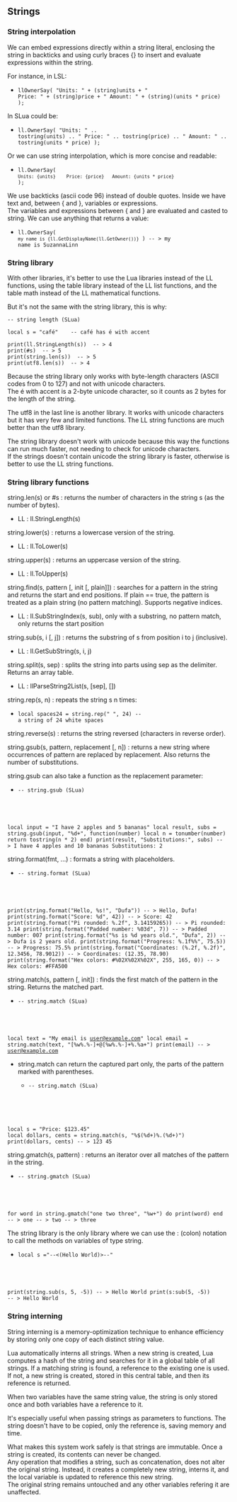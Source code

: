## Strings

### String interpolation

We can embed expressions directly within a string literal, enclosing the string in backticks and using curly braces {} to insert and evaluate expressions within the string.

For instance, in LSL:
- <code class="language-lsl">llOwnerSay( "Units: " + (string)units + "   Price: " + (string)price + "   Amount: " + (string)(units * price) );</code>

In SLua could be:
- <code class="language-slua">ll.OwnerSay( "Units: " .. tostring(units) .. "   Price: " .. tostring(price) .. "   Amount: " .. tostring(units * price) );</code>

Or we can use string interpolation, which is more concise and readable:
- <code class="language-slua">ll.OwnerSay( `Units: {units}    Price: {price}   Amount: {units * price}` ); </code>

We use backticks (ascii code 96) instead of double quotes. Inside we have text and, between { and }, variables or expressions.  
The variables and expressions between { and } are evaluated and casted to string. We can use anything that returns a value:
- <code class="language-slua">ll.OwnerSay( `my name is {ll.GetDisplayName(ll.GetOwner())}` )  -- >   my name is SuzannaLinn</code>

### String library

With other libraries, it's better to use the Lua libraries instead of the LL functions, using the table library instead of the LL list functions, and the table math instead of the LL mathematical functions.

But it's not the same with the string library, this is why:
<pre class="language-slua"><code class="language-slua">-- string length (SLua)

local s = "café"    -- café has é with accent

print(ll.StringLength(s))  -- > 4
print(#s)  -- > 5
print(string.len(s))  -- > 5
print(utf8.len(s))  -- > 4</code></pre>

Because the string library only works with byte-length characters (ASCII codes from 0 to 127) and not with unicode characters.  
The é with accent is a 2-byte unicode character, so it counts as 2 bytes for the length of the string.

The utf8 in the last line is another library. It works with unicode characters but it has very few and limited functions. The LL string functions are much better than the utf8 library.

The string library doesn't work with unicode because this way the functions can run much faster, not needing to check for unicode characters.  
If the strings doesn't contain unicode the string library is faster, otherwise is better to use the LL string functions.

### String library functions

string.len(s) or #s : returns the number of characters in the string s (as the number of bytes).
- LL : ll.StringLength(s)

string.lower(s) : returns a lowercase version of the string.
- LL : ll.ToLower(s)

string.upper(s) : returns an uppercase version of the string.
- LL : ll.ToUpper(s)

string.find(s, pattern [, init [, plain]]) : searches for a pattern in the string and returns the start and end positions. If plain == true, the pattern is treated as a plain string (no pattern matching). Supports negative indices.
- LL : ll.SubStringIndex(s, sub), only with a substring, no pattern match, only returns the start position

string.sub(s, i [, j]) : returns the substring of s from position i to j (inclusive).
- LL : ll.GetSubString(s, i, j)

string.split(s, sep) : splits the string into parts using sep as the delimiter. Returns an array table.
- LL : llParseString2List(s, [sep], [])

string.rep(s, n) : repeats the string s n times:
- <code class="language-slua">local spaces24 = string.rep(" ", 24)  -- a string of 24 white spaces</code>

string.reverse(s) : returns the string reversed (characters in reverse order).

string.gsub(s, pattern, replacement [, n]) : returns a new string where occurrences of pattern are replaced by replacement.
Also returns the number of substitutions.

string.gsub can also take a function as the replacement parameter:
- <pre class="language-slua"><code class="language-slua">-- string.gsub (SLua)
local input = "I have 2 apples and 5 bananas"
local result, subs = string.gsub(input, "%d+", function(number)
	local n = tonumber(number)
	return tostring(n * 2)
end)
print(result, "Substitutions:", subs)  -- > I have 4 apples and 10 bananas    Substitutions:    2</code></pre>

string.format(fmt, ...) : formats a string with placeholders.
- <pre class="language-slua"><code class="language-slua">-- string.format (SLua)
print(string.format("Hello, %s!", "Dufa"))            -- > Hello, Dufa!
print(string.format("Score: %d", 42))                  -- > Score: 42
print(string.format("Pi rounded: %.2f", 3.14159265))   -- > Pi rounded: 3.14
print(string.format("Padded number: %03d", 7))         -- > Padded number: 007
print(string.format("%s is %d years old.", "Dufa", 2)) -- > Dufa is 2 years old.
print(string.format("Progress: %.1f%%", 75.5))          -- > Progress: 75.5%
print(string.format("Coordinates: (%.2f, %.2f)", 12.3456, 78.9012))  -- > Coordinates: (12.35, 78.90)
print(string.format("Hex colors: #%02X%02X%02X", 255, 165, 0))       -- > Hex colors: #FFA500</code></pre>

string.match(s, pattern [, init]) : finds the first match of the pattern in the string. Returns the matched part.
- <pre class="language-slua"><code class="language-slua">-- string.match (SLua)
local text = "My email is user@example.com"
local email = string.match(text, "[%w%.%-]+@[%w%.%-]+%.%a+")
print(email)  -- > user@example.com</code></pre>
- string.match can return the captured part only, the parts of the pattern marked with parentheses.
  - <pre class="language-slua"><code class="language-slua">-- string.match (SLua)
local s = "Price: $123.45"
local dollars, cents = string.match(s, "%$(%d+)%.(%d+)")
print(dollars, cents)  -- > 123    45</code></pre>

string.gmatch(s, pattern) : returns an iterator over all matches of the pattern in the string.
- <pre class="language-slua"><code class="language-slua">-- string.gmatch (SLua)
for word in string.gmatch("one two three", "%w+") do
	print(word)
end
-- > one
-- > two
-- > three</code></pre>

The string library is the only library where we can use the : (colon) notation to call the methods on variables of type string.
- <pre class="language-slua"><code class="language-slua">local s ="--<(Hello World)>--"
print(string.sub(s, 5, -5))  -- > Hello World
print(s:sub(5, -5))  -- > Hello World</code></pre>

### String interning

String interning is a memory-optimization technique to enhance efficiency by storing only one copy of each distinct string value.

Lua automatically interns all strings. When a new string is created, Lua computes a hash of the string and searches for it in a global table of all strings. If a matching string is found, a reference to the existing one is used. If not, a new string is created, stored in this central table, and then its reference is returned.

When two variables have the same string value, the string is only stored once and both variables have a reference to it.

It's especially useful when passing strings as parameters to functions. The string doesn't have to be copied, only the reference is, saving memory and time.

What makes this system work safely is that strings are immutable. Once a string is created, its contents can never be changed.  
Any operation that modifies a string, such as concatenation, does not alter the original string. Instead, it creates a completely new string, interns it, and the local variable is updated to reference this new string.  
The original string remains untouched and any other variables refering it are unaffected.
